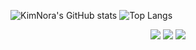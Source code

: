![KimNora's GitHub stats](https://github-readme-stats.vercel.app/api?username=Kimnora07&show_icons=true&theme=radical)
![Top Langs](https://github-readme-stats.vercel.app/api/top-langs/?username=KimNora07)

<div align=center>
	<img src=https://img.shields.io/badge/unity-%23000000.svg?style=for-the-badge&logo=unity&logoColor=white>
  	<img src=https://img.shields.io/badge/c%23-%23239120.svg?style=for-the-badge&logo=csharp&logoColor=white>
  	<img src=https://img.shields.io/badge/c++-%2300599C.svg?style=for-the-badge&logo=c%2B%2B&logoColor=white>
    <br>
</div>





